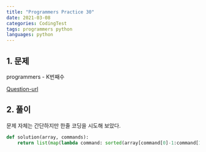 ```yaml
---
title: "Programmers Practice 30"
date: 2021-03-08
categories: CodingTest
tags: programmers python
languages: python
---
```

## 1. 문제 

programmers - K번째수

[Question-url](https://programmers.co.kr/learn/courses/30/lessons/42748)


## 2. 풀이

문제 자체는 간단하지만 한줄 코딩을 시도해 보았다.

```python
def solution(array, commands):
    return list(map(lambda command: sorted(array[command[0]-1:command[1]])[command[2]-1], commands))

```